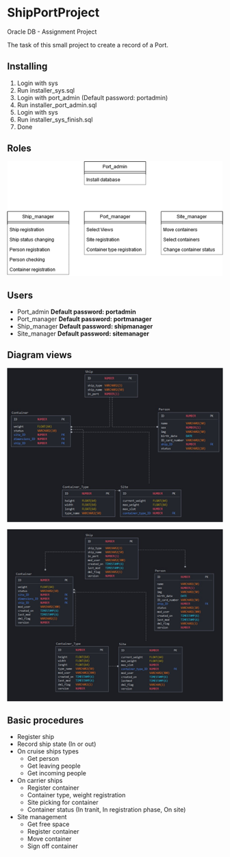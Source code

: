 # ShipPortProject

Oracle DB - Assignment Project

The task of this small project to create a record of a Port.

## Installing

1. Login with sys
2. Run installer_sys.sql
3. Login with port_admin (Default password: portadmin)
4. Run installer_port_admin.sql
5. Login with sys
6. Run installer_sys_finish.sql
7. Done

## Roles

![Role diagram](Diagrams/Roles.png)

## Users

- Port_admin **Default password: portadmin**
- Port_manager **Default password: portmanager**
- Ship_manager **Default password: shipmanager**
- Site_manager **Default password: sitemanager**

## Diagram views

![Base diagram of the database](Diagrams/Starter-Diagram.jpg)

![Extended diagram of the database](Diagrams/History-Diagram.jpg)

## Basic procedures

- Register ship
- Record ship state (In or out)
- On cruise ships types
  - Get person
  - Get leaving people
  - Get incoming people
- On carrier ships
  - Register container
  - Container type, weight registration
  - Site picking for container
  - Container status (In tranit, In registration phase, On site)
- Site management
  - Get free space
  - Register container
  - Move container
  - Sign off container
